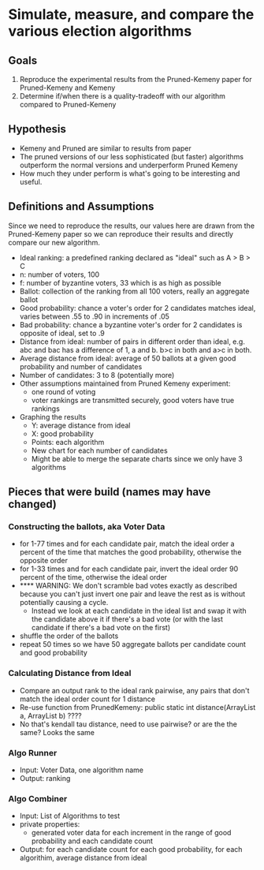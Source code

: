 # Simulate, measure, and compare the various election algorithms

## Goals
1. Reproduce the experimental results from the Pruned-Kemeny paper for Pruned-Kemeny and Kemeny
2. Determine if/when there is a quality-tradeoff with our algorithm compared to Pruned-Kemeny

## Hypothesis

* Kemeny and Pruned are similar to results from paper
* The pruned versions of our less sophisticated (but faster) algorithms outperform the normal versions and underperform Pruned Kemeny
* How much they under perform is what's going to be interesting and useful.

## Definitions and Assumptions

Since we need to reproduce the results, our values here are drawn from the Pruned-Kemeny paper so we can reproduce their results and directly compare our new algorithm.

* Ideal ranking: a predefined ranking declared as "ideal" such as A > B > C
* n: number of voters, 100
* f: number of byzantine voters, 33 which is as high as possible
* Ballot: collection of the ranking from all 100 voters, really an aggregate ballot
* Good probability: chance a voter's order for 2 candidates matches ideal, varies between .55 to .90 in increments of .05
* Bad probability: chance a byzantine voter's order for 2 candidates is opposite of ideal, set to .9
* Distance from ideal: number of pairs in different order than ideal, e.g. abc and bac has a difference of 1, a and b. b>c in both and a>c in both.
* Average distance from ideal: average of 50 ballots at a given good probability and number of candidates
* Number of candidates: 3 to 8 (potentially more)
* Other assumptions maintained from Pruned Kemeny experiment:
    * one round of voting
    * voter rankings are transmitted securely, good voters have true rankings
* Graphing the results
    * Y: average distance from ideal
    * X: good probability
    * Points: each algorithm
    * New chart for each number of candidates
    * Might be able to merge the separate charts since we only have 3 algorithms

## Pieces that were build (names may have changed)

### Constructing the ballots, aka Voter Data
* for 1-77 times and for each candidate pair, match the ideal order a percent of the time that matches the good probability, otherwise the opposite order
* for 1-33 times and for each candidate pair, invert the ideal order 90 percent of the time, otherwise the ideal order
* **** WARNING: We don't scramble bad votes exactly as described because you can't just invert one pair and leave the rest as is without potentially causing a cycle.
    * Instead we look at each candidate in the ideal list and swap it with the candidate above it if there's a bad vote (or with the last candidate if there's a bad vote on the first)
* shuffle the order of the ballots
* repeat 50 times so we have 50 aggregate ballots per candidate count and good probability

### Calculating Distance from Ideal
* Compare an output rank to the ideal rank pairwise, any pairs that don't match the ideal order count for 1 distance
* Re-use function from PrunedKemeny: public static int distance(ArrayList<String> a, ArrayList<String> b) ????
* No that's kendall tau distance, need to use pairwise? or are the the same? Looks the same

### Algo Runner

* Input: Voter Data, one algorithm name
* Output: ranking

### Algo Combiner

* Input: List of Algorithms to test
* private properties:
    * generated voter data for each increment in the range of good probability and each candidate count
* Output: for each candidate count for each good probability, for each algorithim, average distance from ideal

